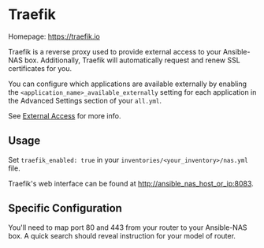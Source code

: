 # Traefik

Homepage: <https://traefik.io>

Traefik is a reverse proxy used to provide external access to your Ansible-NAS box. Additionally, Traefik will automatically request and renew SSL certificates for you.

You can configure which applications are available externally by enabling the `<application_name>_available_externally` setting
for each application in the Advanced Settings section of your `all.yml`.

See [External Access](../../getting-started/external-access.md) for more info.

## Usage

Set `traefik_enabled: true` in your `inventories/<your_inventory>/nas.yml` file.

Traefik's web interface can be found at <http://ansible_nas_host_or_ip:8083>.

## Specific Configuration

You'll need to map port 80 and 443 from your router to your Ansible-NAS box. A quick search should reveal instruction for your model of router.
